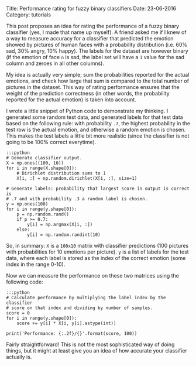 Title: Performance rating for fuzzy binary classifiers
Date: 23-06-2016
Category: tutorials

This post proposes an idea for rating the performance of a fuzzy binary
classifier (yes, I made that name up myself). A friend asked me if I knew of a
way to measure accuracy for a classifier that predicted the emotion showed by
pictures of human faces with a probability distribution (i.e. 60% sad, 30%
angry, 10% happy). The labels for the dataset are however binary (if the
emotion of face `n` is sad, the label set will have a `1` value for the sad
column and zeroes in all other columns).

My idea is actually very simple; sum the probabilities reported for the actual
emotions, and check how large that sum is compared to the total number of
pictures in the dataset. This way of rating performance ensures that the weight
of the prediction correctness (in other words, the probability reported for the
actual emotion) is taken into account.

I wrote a little snippet of Python code to demonstrate my thinking. I generated
some random test data, and generated labels for that test data based on the
following rule: with probability `.7`, the highest probability in the test row
is the actual emotion, and otherwise a random emotion is chosen. This makes the
test labels a little bit more realistic (since the classifier is not going to
be 100% correct everytime).

    :::python
    # Generate classifier output.
    X = np.ones((100, 10))
    for i in range(X.shape[0]):
        # Dirichlet distribution sums to 1
        X[i, :] = np.random.dirichlet(X[i, :], size=1)

    # Generate labels: probability that largest score in output is correct is
    # .7 and with probability .3 a random label is chosen.
    y = np.ones(100)
    for i in range(y.shape[0]):
        p = np.random.rand()
        if p >= 0.7:
            y[i] = np.argmax(X[i, :])
        else:
            y[i] = np.random.randint(10)

So, in summary: `X` is a `100x10` matrix with classifier predictions (100
pictures with probabilities for 10 emotions per picture). `y` is a list of
labels for the test data, where each label is stored as the index of the
correct emotion (some index in the range 0-10).

Now we can measure the performance on these two matrices using the following code:

    :::python
    # Calculate performance by multiplying the label index by the classifier
    # score on that index and dividing by number of samples.
    score = 0
    for i in range(y.shape[0]):
        score += y[i] * X[i, y[i].astype(int)]

    print('Performance: {:.2f}/{}'.format(score, 100))

Fairly straightforward! This is not the most sophisticated way of doing things,
but it might at least give you an idea of how accurate your classifier actually
is.
